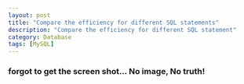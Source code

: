 ```yaml
---
layout: post
title: "Compare the efficiency for different SQL statements"
description: "Compare the efficiency for different SQL statement"
category: Database
tags: [MySQL]
---
```

### forgot to get the screen shot... No image, No truth!
